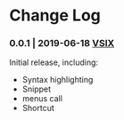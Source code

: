 # Change Log

### 0.0.1 | 2019-06-18 [VSIX](https://github.com/Lienviws/clear-silver-helper/releases/download/0.0.1/clear-silver-helper-0.0.1.vsix)

Initial release, including:

- Syntax highlighting
- Snippet
- menus call
- Shortcut
